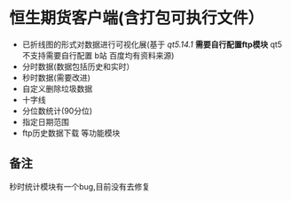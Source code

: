 # 恒生期货客户端(含打包可执行文件）
* 已折线图的形式对数据进行可视化展(基于 *qt5.14.1* **需要自行配置ftp模块** qt5不支持需要自行配置 b站 百度均有资料来源)
* 分时数据(数据包括历史和实时）
* 秒时数据(需要改进)
* 自定义删除垃圾数据
* 十字线
* 分位数统计(90分位)
* 指定日期范围
* ftp历史数据下载
等功能模块

## 备注
秒时统计模块有一个bug,目前没有去修复
